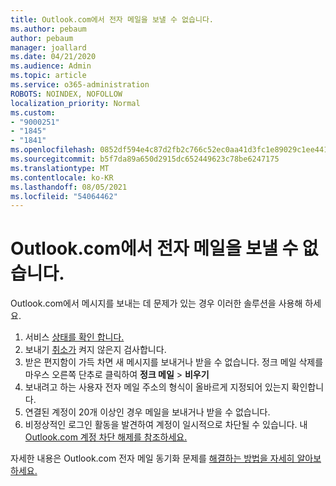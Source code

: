 ```yaml
---
title: Outlook.com에서 전자 메일을 보낼 수 없습니다.
ms.author: pebaum
author: pebaum
manager: joallard
ms.date: 04/21/2020
ms.audience: Admin
ms.topic: article
ms.service: o365-administration
ROBOTS: NOINDEX, NOFOLLOW
localization_priority: Normal
ms.custom:
- "9000251"
- "1845"
- "1841"
ms.openlocfilehash: 0852df594e4c87d2fb2c766c52ec0aa41d3fc1e89029c1ee4417cfffebbe7352
ms.sourcegitcommit: b5f7da89a650d2915dc652449623c78be6247175
ms.translationtype: MT
ms.contentlocale: ko-KR
ms.lasthandoff: 08/05/2021
ms.locfileid: "54064462"
---
```

# <a name="unable-to-send-email-in-outlookcom"></a>Outlook.com에서 전자 메일을 보낼 수 없습니다.

Outlook.com에서 메시지를 보내는 데 문제가 있는 경우 이러한 솔루션을 사용해 하세요.

1. 서비스 [상태를 확인 합니다.](https://go.microsoft.com/fwlink/p/?linkid=837482) 
2. 보내기 [취소가](https://outlook.live.com/mail/options/mail/messageContent/undoSend) 켜지 않은지 검사합니다.
3. 받은 편지함이 가득 차면 새 메시지를 보내거나 받을 수 없습니다. 정크 [](https://outlook.live.com/mail/junkemail) 메일 삭제를 마우스 오른쪽 단추로 클릭하여 **정크 메일**  >  **비우기**
4. 보내려고 하는 사용자 전자 메일 주소의 형식이 올바르게 지정되어 있는지 확인합니다.
5. 연결된 계정이 20개 이상인 경우 메일을 보내거나 받을 수 없습니다.
6. 비정상적인 로그인 활동을 발견하여 계정이 일시적으로 차단될 수 있습니다. 내 [Outlook.com 계정 차단 해제를 참조하세요.](https://support.office.com/article/f4ad2701-d166-4d8b-8a6a-9af2a1f8a4c4)

자세한 내용은 Outlook.com 전자 메일 동기화 문제를 [해결하는 방법을 자세히 알아보하세요.](https://support.office.com/article/d39e3341-8d79-4bf1-b3c7-ded602233642)